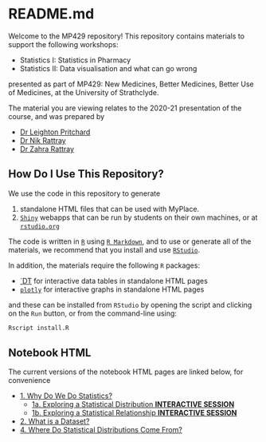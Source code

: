 # README.md

Welcome to the MP429 repository! This repository contains materials to support the following workshops:

- Statistics I: Statistics in Pharmacy
- Statistics II: Data visualisation and what can go wrong

presented as part of MP429: New Medicines, Better Medicines, Better Use of Medicines, at the University of Strathclyde.

The material you are viewing relates to the 2020-21 presentation of the course, and was prepared by

- [Dr Leighton Pritchard](https://github.com/widdowquinn)
- [Dr Nik Rattray](https://www.strath.ac.uk/staff/rattraynicholasdr/)
- [Dr Zahra Rattray](https://www.strath.ac.uk/staff/rattrayzahradr/)

## How Do I Use This Repository?

We use the code in this repository to generate 

1. standalone HTML files that can be used with MyPlace. 
2. [`Shiny`]() webapps that can be run by students on their own machines, or at [`rstudio.org`]()

The code is written in [`R`]() using [`R Markdown`](), and to use or generate all of the materials, we recommend that you install and use [`RStudio`]().

In addition, the materials require the following `R` packages:

- [`DT]() for interactive data tables in standalone HTML pages
- [`plotly`]() for interactive graphs in standalone HTML pages

and these can be installed from `RStudio` by opening the script and clicking on the `Run` button, or from the command-line using:

```bash
Rscript install.R
```

## Notebook HTML

The current versions of the notebook HTML pages are linked below, for convenience

- [1. Why Do We Do Statistics?](notebooks/01-statistics.html)
  - [1a. Exploring a Statistical Distribution **INTERACTIVE SESSION**](https://leighton-pritchard.shinyapps.io/01a-sampling/)
  - [1b. Exploring a Statistical Relationship **INTERACTIVE SESSION**](https://leighton-pritchard.shinyapps.io/01b-linear/)  
- [2. What is a Dataset?](notebooks/02-dataset.html)
- [4. Where Do Statistical Distributions Come From?](notebooks/04-origins.html)